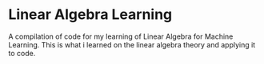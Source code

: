 # Linear Algebra Learning

A compilation of code for my learning of Linear Algebra for Machine Learning. This is what i learned on the linear algebra theory and applying it to code.